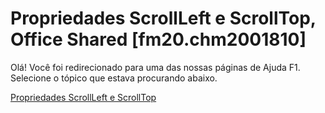 
# Propriedades ScrollLeft e ScrollTop, Office Shared [fm20.chm2001810]

Olá! Você foi redirecionado para uma das nossas páginas de Ajuda F1. Selecione o tópico que estava procurando abaixo.

[Propriedades ScrollLeft e ScrollTop](http://msdn.microsoft.com/library/1b60c64d-84e5-6e21-eebf-a4c375e7c148%28Office.15%29.aspx)
